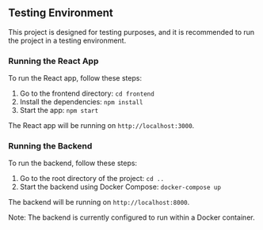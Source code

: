 ## Testing Environment

This project is designed for testing purposes, and it is recommended to run the project in a testing environment.

### Running the React App

To run the React app, follow these steps:

1. Go to the frontend directory: `cd frontend`
2. Install the dependencies: `npm install`
3. Start the app: `npm start`

The React app will be running on `http://localhost:3000`.

### Running the Backend

To run the backend, follow these steps:

1. Go to the root directory of the project: `cd ..`
2. Start the backend using Docker Compose: `docker-compose up`

The backend will be running on `http://localhost:8000`.

Note: The backend is currently configured to run within a Docker container.
